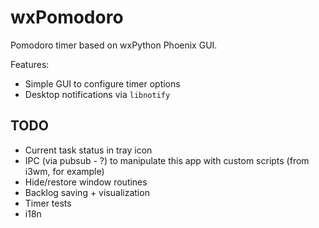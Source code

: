# wxPomodoro

Pomodoro timer based on wxPython Phoenix GUI.

Features:
* Simple GUI to configure timer options
* Desktop notifications via `libnotify`

## TODO
* Current task status in tray icon
* IPC (via pubsub - ?) to manipulate this app with custom scripts (from i3wm, for example)
* Hide/restore window routines
* Backlog saving + visualization
* Timer tests
* i18n
